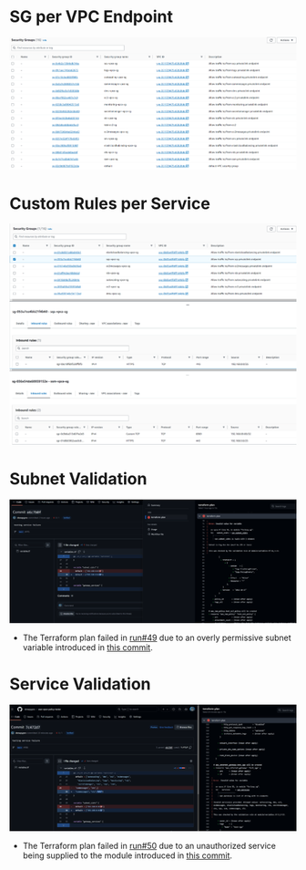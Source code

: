 # SG per VPC Endpoint
![Success](../img/sg4loopmodule.png)

# Custom Rules per Service
![Custom Rules](../img/custom_rules.png)

# Subnet Validation
![Subnet Fail](../img/subnet_fail.png)
- The Terraform plan failed in [run#49](https://github.com/drewpypro/aws-vpce-policy-tester/actions/runs/11849375127/job/33022510919) due to an overly permissive subnet variable introduced in [this commit](https://github.com/drewpypro/aws-vpce-policy-tester/commit/e6c7b0fd80caa5f3d6acf2997b636df361d32cc2).

# Service Validation
![Service Fail](../img/service_fail.png)
- The Terraform plan failed in [run#50](https://github.com/drewpypro/aws-vpce-policy-tester/actions/runs/11850248957/job/33024832642) due to an unauthorized service being supplied to the module introduced in [this commit](https://github.com/drewpypro/aws-vpce-policy-tester/commit/7c472d76f1404911fbc2a11b6acbcc6c325f4e03).